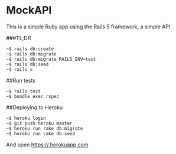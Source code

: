 # MockAPI

This is a simple Ruby app using the Rails 5 framework, a simple API   


###TL;DR
```
~$ rails db:create
~$ rails db:migrate
~$ rails db:migrate RAILS_ENV=test
~$ rails db:seed
~$ rails s
```

##Run tests

```
~$ rails test
~$ bundle exec rspec
```

##Deploying to Heroku
```
~$ heroku login
~$ git push heroku master
~$ heroku run rake db:migrate
~$ heroku run rake db:seed
```

And open [https://<your-app>.herokuapp.com](https://<your-app>.herokuapp.com)